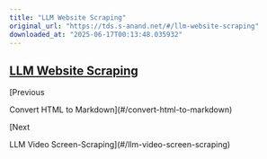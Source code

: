 ```yaml
---
title: "LLM Website Scraping"
original_url: "https://tds.s-anand.net/#/llm-website-scraping"
downloaded_at: "2025-06-17T00:13:48.035932"
---
```


[LLM Website Scraping](#/llm-website-scraping?id=llm-website-scraping)
----------------------------------------------------------------------

[Previous

Convert HTML to Markdown](#/convert-html-to-markdown)

[Next

LLM Video Screen-Scraping](#/llm-video-screen-scraping)